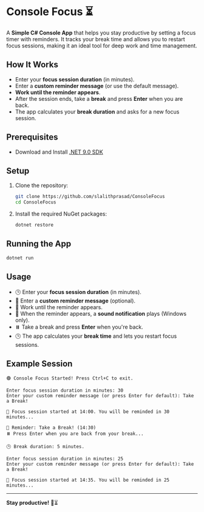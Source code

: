 # Console Focus ⏳  

A **Simple C# Console App** that helps you stay productive by setting a focus timer with reminders. It tracks your break time and allows you to restart focus sessions, making it an ideal tool for deep work and time management.  

## How It Works  

- Enter your **focus session duration** (in minutes).  
- Enter a **custom reminder message** (or use the default message).  
- **Work until the reminder appears**.  
- After the session ends, take a **break** and press **Enter** when you are back.  
- The app calculates your **break duration** and asks for a new focus session.  

## Prerequisites  
- Download and Install [.NET 9.0 SDK](https://dotnet.microsoft.com/en-us/download)  

## Setup  
1. Clone the repository:  
    ```bash
    git clone https://github.com/slalithprasad/ConsoleFocus
    cd ConsoleFocus
    ```
2. Install the required NuGet packages:  
    ```bash
    dotnet restore
    ```

## Running the App  
```bash
dotnet run
```

## Usage  
- 🕒 Enter your **focus session duration** (in minutes).  
- 💬 Enter a **custom reminder message** (optional).  
- 🎯 Work until the reminder appears.  
- 🔔 When the reminder appears, a **sound notification** plays (Windows only).  
- ⏸️ Take a break and press **Enter** when you're back.  
- 🕒 The app calculates your **break time** and lets you restart focus sessions.  

## Example Session  

```text
🟢 Console Focus Started! Press Ctrl+C to exit.

Enter focus session duration in minutes: 30
Enter your custom reminder message (or press Enter for default): Take a Break!

🎯 Focus session started at 14:00. You will be reminded in 30 minutes...

🔔 Reminder: Take a Break! (14:30)
⏸️ Press Enter when you are back from your break...

🕒 Break duration: 5 minutes.

Enter focus session duration in minutes: 25
Enter your custom reminder message (or press Enter for default): Take a Break!

🎯 Focus session started at 14:35. You will be reminded in 25 minutes...
``` 
---

**Stay productive!** 🚀⏳ 